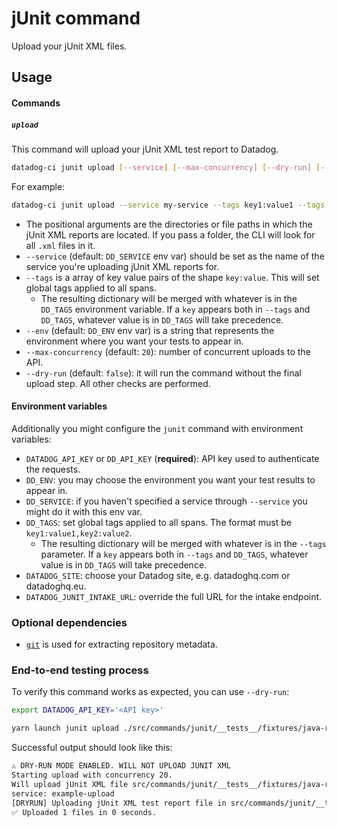 # jUnit command

Upload your jUnit XML files.

## Usage

#### Commands

##### `upload`

This command will upload your jUnit XML test report to Datadog.

```bash
datadog-ci junit upload [--service] [--max-concurrency] [--dry-run] [--tags] <paths>
```

For example:

```bash
datadog-ci junit upload --service my-service --tags key1:value1 --tags key2:value2 unit-tests/junit-reports acceptance-tests/junit-reports e2e-tests/single-report.xml
```

- The positional arguments are the directories or file paths in which the jUnit XML reports are located. If you pass a folder, the CLI will look for all `.xml` files in it.
- `--service` (default: `DD_SERVICE` env var) should be set as the name of the service you're uploading jUnit XML reports for.
- `--tags` is a array of key value pairs of the shape `key:value`. This will set global tags applied to all spans.
  - The resulting dictionary will be merged with whatever is in the `DD_TAGS` environment variable. If a `key` appears both in `--tags` and `DD_TAGS`, whatever value is in `DD_TAGS` will take precedence.
- `--env` (default: `DD_ENV` env var) is a string that represents the environment where you want your tests to appear in.
- `--max-concurrency` (default: `20`): number of concurrent uploads to the API.
- `--dry-run` (default: `false`): it will run the command without the final upload step. All other checks are performed.

#### Environment variables

Additionally you might configure the `junit` command with environment variables:

- `DATADOG_API_KEY` or `DD_API_KEY` (**required**): API key used to authenticate the requests.
- `DD_ENV`: you may choose the environment you want your test results to appear in.
- `DD_SERVICE`: if you haven't specified a service through `--service` you might do it with this env var.
- `DD_TAGS`: set global tags applied to all spans. The format must be `key1:value1,key2:value2`.
  - The resulting dictionary will be merged with whatever is in the `--tags` parameter. If a `key` appears both in `--tags` and `DD_TAGS`, whatever value is in `DD_TAGS` will take precedence.
- `DATADOG_SITE`: choose your Datadog site, e.g. datadoghq.com or datadoghq.eu.
- `DATADOG_JUNIT_INTAKE_URL`: override the full URL for the intake endpoint.

### Optional dependencies

- [`git`](https://git-scm.com/downloads) is used for extracting repository metadata.

### End-to-end testing process

To verify this command works as expected, you can use `--dry-run`:

```bash
export DATADOG_API_KEY='<API key>'

yarn launch junit upload ./src/commands/junit/__tests__/fixtures/java-report.xml --service example-upload --dry-run
```

Successful output should look like this:

```bash
⚠️ DRY-RUN MODE ENABLED. WILL NOT UPLOAD JUNIT XML
Starting upload with concurrency 20.
Will upload jUnit XML file src/commands/junit/__tests__/fixtures/java-report.xml
service: example-upload
[DRYRUN] Uploading jUnit XML test report file in src/commands/junit/__tests__/fixtures/java-report.xml
✅ Uploaded 1 files in 0 seconds.
```

